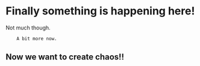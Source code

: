 # Finally something is happening here!

Not much though.

        A bit more now.
        
## Now we want to create chaos!!
